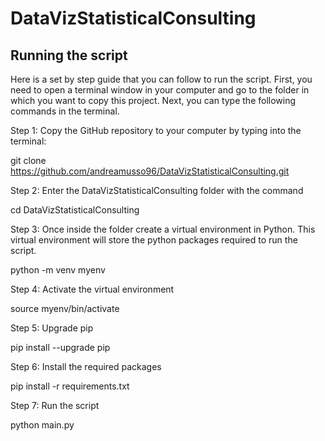 # DataVizStatisticalConsulting

## Running the script

Here is a set by step guide that you can follow to run the script. 
First, you need to open a terminal window in your computer and go to the folder in which you want to copy this project. 
Next, you can type the following commands in the terminal. 

Step 1: Copy the GitHub repository to your computer by typing into the terminal:

git clone https://github.com/andreamusso96/DataVizStatisticalConsulting.git

Step 2: Enter the DataVizStatisticalConsulting folder with the command

cd DataVizStatisticalConsulting

Step 3: Once inside the folder create a virtual environment in Python. This virtual environment will store the python packages required to run the script.

python -m venv myenv

Step 4: Activate the virtual environment

source myenv/bin/activate

Step 5: Upgrade pip

pip install --upgrade pip

Step 6: Install the required packages

pip install -r requirements.txt

Step 7: Run the script

python main.py



